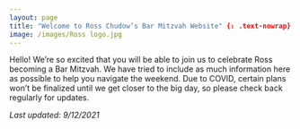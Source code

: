 ```yaml
---
layout: page
title: "Welcome to Ross Chudow’s Bar Mitzvah Website" {: .text-nowrap}
image: /images/Ross logo.jpg
---
```


Hello!  We’re so excited that you will be able to join us to celebrate Ross becoming a Bar Mitzvah.  We have tried to include as much information here as possible to help you navigate the weekend.  Due to COVID, certain plans won’t be finalized until we get closer to the big day, so please check back regularly for updates.

*Last updated: 9/12/2021*
